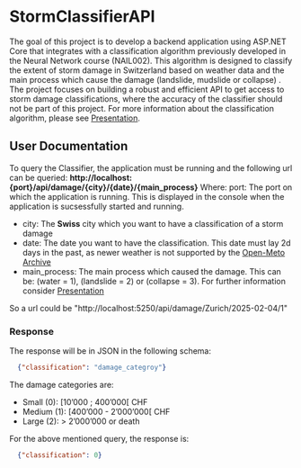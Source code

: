 # StormClassifierAPI
The goal of this project is to develop a backend application using ASP.NET Core that integrates with a classification algorithm previously developed in the Neural Network course (NAIL002). This algorithm is designed to classify the extent of storm damage in Switzerland based on weather data and the main process which cause the damage (landslide, mudslide or collapse) . The project focuses on building a robust and efficient API to get access to storm damage classifications, where the accuracy of the classifier should not be part of this project.
For more information about the classification algorithm, please see [Presentation](https://github.com/Nelson0101/StormClassifierAPI/blob/main/EndTermPresentation_NilsGaemperli.pdf).

## User Documentation
To query the Classifier, the application must be running and the following url can be queried: **http://localhost:{port}/api/damage/{city}/{date}/{main_process}**
Where: 
port: The port on which the application is running. This is displayed in the console when the application is sucsessfully started and running.
- city: The **Swiss** city which you want to have a classification of a storm damage
- date: The date you want to have the classification. This date must lay 2d days in the past, as newer weather is not supported by the [Open-Meto Archive](https://open-meteo.com/en/docs/historical-weather-api)
- main_process: The main process which caused the damage. This can be: (water = 1), (landslide = 2) or (collapse = 3). For further information consider [Presentation](https://github.com/Nelson0101/StormClassifierAPI/blob/main/EndTermPresentation_NilsGaemperli.pdf)

So a url could be "http://localhost:5250/api/damage/Zurich/2025-02-04/1"

### Response
The response will be in JSON in the following schema:
```JSON
  {"classification": "damage_categroy"}
```
The damage categories are:
- Small (0): [10’000 ; 400’000[ CHF
- Medium (1): [400’000 - 2’000’000[ CHF
- Large (2): > 2’000’000 or death

For the above mentioned query, the response is:
```JSON
  {"classification": 0}
```
